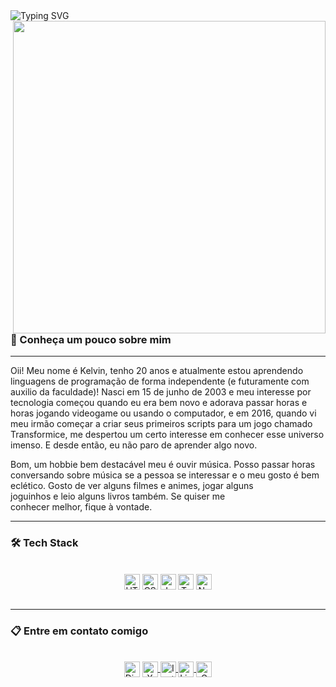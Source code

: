 <div>

<img src="https://readme-typing-svg.demolab.com?font=Press+Start+2P&size=16&duration=4000&pause=500&color=7D13F7&width=500&height=50&lines=Hey%2C+guarde+isso+com+voc%C3%AA+%F0%9F%8C%B9;Bem+vindo(a)+ao+meu+perfil!;Eu+me+chamo+Kelvin;Sou+um+constante+aprendiz;Conhe%C3%A7a+os+meus+projetos+abaixo;E+obrigado+por+me+apoiar+%3C3" alt="Typing SVG" align="left"/>

<img src="https://i.ibb.co/4t4vkNg/f5fs-N0dss.png" width="500px" align="right"/>
</div>

<br><br>

<p align="left">

<h3>👋 Conheça um pouco sobre mim</h3>

<hr>

  Oii! Meu nome é Kelvin, tenho 20 anos e atualmente estou aprendendo linguagens de programação de forma independente (e futuramente com auxilio da faculdade)! Nasci em 15 de junho de 2003 e meu interesse por tecnologia começou quando eu era bem novo e adorava passar horas e horas jogando videogame ou usando o computador, e em 2016, quando vi meu irmão começar a criar seus primeiros scripts para um jogo chamado Transformice, me despertou um certo interesse em conhecer esse universo imenso. E desde então, eu não paro de aprender algo novo.

  Bom, um hobbie bem destacável meu é ouvir música. Posso passar horas conversando sobre música se a pessoa se interessar e o meu gosto é bem eclético. Gosto de ver alguns filmes e animes, jogar alguns <br> joguinhos e leio alguns livros também. Se quiser me <br> conhecer melhor, fique à vontade.
</p>

<hr>

<h3>🛠 Tech Stack</h3>

<div align="center" valign="top"><br>
  <img align="center" alt="HTML" height="25" src="https://img.shields.io/badge/HTML-05122A?style=flat&logo=html5">
  <img align="center" alt="CSS" height="25" src="https://img.shields.io/badge/CSS-05122A?style=flat&logo=css3">
  <img align="center" alt="JavaScript" height="25" src="https://img.shields.io/badge/JavaScript-05122A?style=flat&logo=javascript">
  <img align="center" alt="TypeScript" height="25" src="https://img.shields.io/badge/TypeScript-05122A?style=flat&logo=typescript">
  <img align="center" alt="NodeJS" height="25" src="https://img.shields.io/badge/NodeJS-05122A?style=flat&logo=node.js">
</div><br>

<hr>
<h3>📋 Entre em contato comigo </h3>

<div align="center" valign="top"><br>
 <a href="https://discord.com/@hykertz" target="_blank"> <img align="center" alt="Discord" height="25" src="https://img.shields.io/badge/@hykertz-05122A?style=flat&logo=discord"></a>
 <a href="https://twitter.com/hykertz" target="_blank"> <img align="center" alt="X" height="25" src="https://img.shields.io/badge/@hykertz-05122A?style=flat&logo=x">
 <a href="https://instagram.com/cnkelvin" target="_blank"> <img align="center" alt="Instagram" height="25" src="https://img.shields.io/badge/@cnkelvin-05122A?style=flat&logo=instagram">
 <a href="https://www.linkedin.com/in/cnkelvin/" target="_blank"> <img align="center" alt="LinkedIn" height="25" src="https://img.shields.io/badge/cnkelvin-05122A?style=flat&logo=linkedin">
 <a href="mailto:contato.kelvinnielson@gmail.com" target="_blank"> <img align="center" alt="Gmail" height="25" src="https://img.shields.io/badge/Gmail-05122A?style=flat&logo=gmail">
</div><br>

